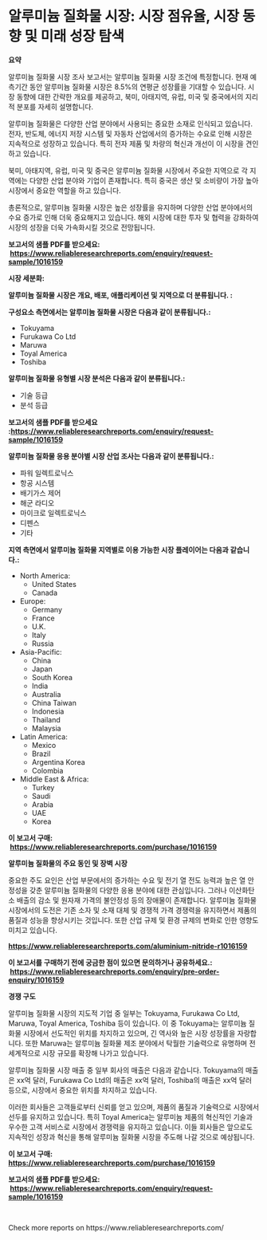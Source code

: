<p><h1>알루미늄 질화물 시장: 시장 점유율, 시장 동향 및 미래 성장 탐색</h1></p><p><strong>요약</strong></p>
<p><p>알루미늄 질화물 시장 조사 보고서는 알루미늄 질화물 시장 조건에 특정합니다. 현재 예측기간 동안 알루미늄 질화물 시장은 8.5%의 연평균 성장률을 기대할 수 있습니다. 시장 동향에 대한 간략한 개요를 제공하고, 북미, 아태지역, 유럽, 미국 및 중국에서의 지리적 분포를 자세히 설명합니다.</p><p>알루미늄 질화물은 다양한 산업 분야에서 사용되는 중요한 소재로 인식되고 있습니다. 전자, 반도체, 에너지 저장 시스템 및 자동차 산업에서의 증가하는 수요로 인해 시장은 지속적으로 성장하고 있습니다. 특히 전자 제품 및 차량의 혁신과 개선이 이 시장을 견인하고 있습니다.</p><p>북미, 아태지역, 유럽, 미국 및 중국은 알루미늄 질화물 시장에서 주요한 지역으로 각 지역에는 다양한 산업 분야와 기업이 존재합니다. 특히 중국은 생산 및 소비량이 가장 높아 시장에서 중요한 역할을 하고 있습니다.</p><p>총론적으로, 알루미늄 질화물 시장은 높은 성장률을 유지하며 다양한 산업 분야에서의 수요 증가로 인해 더욱 중요해지고 있습니다. 해외 시장에 대한 투자 및 협력을 강화하여 시장의 성장을 더욱 가속화시킬 것으로 전망됩니다.</p></p>
<p><strong>보고서의 샘플 PDF를 받으세요: &nbsp;<a href="https://www.reliableresearchreports.com/enquiry/request-sample/1016159">https://www.reliableresearchreports.com/enquiry/request-sample/1016159</a></strong></p>
<p><strong>시장 세분화:</strong></p>
<p><strong> 알루미늄 질화물 시장은 개요, 배포, 애플리케이션 및 지역으로 더 분류됩니다. :</strong></p>
<p><strong>구성요소 측면에서는 알루미늄 질화물 시장은 다음과 같이 분류됩니다.:</strong></p>
<p><ul><li>Tokuyama</li><li>Furukawa Co Ltd</li><li>Maruwa</li><li>Toyal America</li><li>Toshiba</li></ul></p>
<p><strong> 알루미늄 질화물 유형별 시장 분석은 다음과 같이 분류됩니다.:</strong></p>
<p><ul><li>기술 등급</li><li>분석 등급</li></ul></p>
<p><strong>보고서의 샘플 PDF를 받으세요 :<a href="https://www.reliableresearchreports.com/enquiry/request-sample/1016159">https://www.reliableresearchreports.com/enquiry/request-sample/1016159</a></strong></p>
<p><strong> 알루미늄 질화물 응용 분야별 시장 산업 조사는 다음과 같이 분류됩니다.:</strong></p>
<p><ul><li>파워 일렉트로닉스</li><li>항공 시스템</li><li>배기가스 제어</li><li>해군 라디오</li><li>마이크로 일렉트로닉스</li><li>디펜스</li><li>기타</li></ul></p>
<p><strong>지역 측면에서 알루미늄 질화물 지역별로 이용 가능한 시장 플레이어는 다음과 같습니다.:</strong></p>
<p><ul>
    <li>
        North America:
        <ul>
            <li>United States</li>
            <li>Canada</li>
        </ul>
    </li>
    <li>
        Europe:
        <ul>
            <li>Germany</li>
            <li>France</li>
            <li>U.K.</li>
            <li>Italy</li>
            <li>Russia</li>
        </ul>
    </li>
    <li>
        Asia-Pacific:
        <ul>
            <li>China</li>
            <li>Japan</li>
            <li>South Korea</li>
            <li>India</li>
            <li>Australia</li>
            <li>China Taiwan</li>
            <li>Indonesia</li>
            <li>Thailand</li>
            <li>Malaysia</li>
        </ul>
    </li>
    <li>
        Latin America:
        <ul>
            <li>Mexico</li>
            <li>Brazil</li>
            <li>Argentina Korea</li>
            <li>Colombia</li>
        </ul>
    </li>
    <li>
        Middle East & Africa:
        <ul>
            <li>Turkey</li>
            <li>Saudi</li>
            <li>Arabia</li>
            <li>UAE</li>
            <li>Korea</li>
        </ul>
    </li>
    </ul></p>
<p><strong>이 보고서 구매: &nbsp;<a href="https://www.reliableresearchreports.com/purchase/1016159">https://www.reliableresearchreports.com/purchase/1016159</a></strong></p>
<p><strong>알루미늄 질화물의 주요 동인 및 장벽 시장</strong></p>
<p><p>중요한 주도 요인은 산업 부문에서의 증가하는 수요 및 전기 열 전도 능력과 높은 열 안정성을 갖춘 알루미늄 질화물의 다양한 응용 분야에 대한 관심입니다. 그러나 이산화탄소 배출의 감소 및 원자재 가격의 불안정성 등의 장애물이 존재합니다. 알루미늄 질화물 시장에서의 도전은 기존 소자 및 소재 대체 및 경쟁적 가격 경쟁력을 유지하면서 제품의 품질과 성능을 향상시키는 것입니다. 또한 산업 규제 및 환경 규제의 변화로 인한 영향도 미치고 있습니다.</p></p>
<p><strong><a href="https://www.reliableresearchreports.com/aluminium-nitride-r1016159">https://www.reliableresearchreports.com/aluminium-nitride-r1016159</a></strong></p>
<p><strong>이 보고서를 구매하기 전에 궁금한 점이 있으면 문의하거나 공유하세요.: &nbsp;<a href="https://www.reliableresearchreports.com/enquiry/pre-order-enquiry/1016159">https://www.reliableresearchreports.com/enquiry/pre-order-enquiry/1016159</a></strong></p>
<p><strong>경쟁 구도</strong></p>
<p><p>알루미늄 질화물 시장의 지도적 기업 중 일부는 Tokuyama, Furukawa Co Ltd, Maruwa, Toyal America, Toshiba 등이 있습니다. 이 중 Tokuyama는 알루미늄 질화물 시장에서 선도적인 위치를 차지하고 있으며, 긴 역사와 높은 시장 성장률을 자랑합니다. 또한 Maruwa는 알루미늄 질화물 제조 분야에서 탁월한 기술력으로 유명하며 전 세계적으로 시장 규모를 확장해 나가고 있습니다. </p><p>알루미늄 질화물 시장 매출 중 일부 회사의 매출은 다음과 같습니다. Tokuyama의 매출은 xx억 달러, Furukawa Co Ltd의 매출은 xx억 달러, Toshiba의 매출은 xx억 달러 등으로, 시장에서 중요한 위치를 차지하고 있습니다. </p><p>이러한 회사들은 고객들로부터 신뢰를 얻고 있으며, 제품의 품질과 기술력으로 시장에서 선두를 유지하고 있습니다. 특히 Toyal America는 알루미늄 제품의 혁신적인 기술과 우수한 고객 서비스로 시장에서 경쟁력을 유지하고 있습니다. 이들 회사들은 앞으로도 지속적인 성장과 혁신을 통해 알루미늄 질화물 시장을 주도해 나갈 것으로 예상됩니다.</p></p>
<p><strong>이 보고서 구매: &nbsp; <a href="https://www.reliableresearchreports.com/purchase/1016159">https://www.reliableresearchreports.com/purchase/1016159</a></strong></p>
<p><strong>보고서의 샘플 PDF를 받으세요: &nbsp;<a href="https://www.reliableresearchreports.com/enquiry/request-sample/1016159">https://www.reliableresearchreports.com/enquiry/request-sample/1016159</a></strong><strong></strong></p>
<p>&nbsp;</p>
<p>Check more reports on https://www.reliableresearchreports.com/</p>